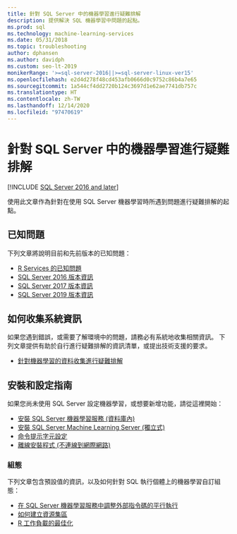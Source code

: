 ```yaml
---
title: 針對 SQL Server 中的機器學習進行疑難排解
description: 提供解決 SQL 機器學習中問題的起點。
ms.prod: sql
ms.technology: machine-learning-services
ms.date: 05/31/2018
ms.topic: troubleshooting
author: dphansen
ms.author: davidph
ms.custom: seo-lt-2019
monikerRange: '>=sql-server-2016||>=sql-server-linux-ver15'
ms.openlocfilehash: e2d4d278f48cd453afb0666d0c9752c86b4a7e65
ms.sourcegitcommit: 1a544cf4dd2720b124c3697d1e62ae7741db757c
ms.translationtype: HT
ms.contentlocale: zh-TW
ms.lasthandoff: 12/14/2020
ms.locfileid: "97470619"
---
```

# <a name="troubleshoot-machine-learning-in-sql-server"></a>針對 SQL Server 中的機器學習進行疑難排解
[!INCLUDE [SQL Server 2016 and later](../../includes/applies-to-version/sqlserver2016.md)]

使用此文章作為針對在使用 SQL Server 機器學習時所遇到問題進行疑難排解的起點。

## <a name="known-issues"></a>已知問題

下列文章將說明目前和先前版本的已知問題：

+ [R Services 的已知問題](known-issues-for-sql-server-machine-learning-services.md)
+ [SQL Server 2016 版本資訊](../../sql-server/sql-server-2016-release-notes.md)
+ [SQL Server 2017 版本資訊](../../sql-server/sql-server-2017-release-notes.md)
+ [SQL Server 2019 版本資訊](../../sql-server/sql-server-version-15-release-notes.md)

## <a name="how-to-gather-system-information"></a>如何收集系統資訊

如果您遇到錯誤，或需要了解環境中的問題，請務必有系統地收集相關資訊。 下列文章提供有助於自行進行疑難排解的資訊清單，或提出技術支援的要求。

+ [針對機器學習的資料收集進行疑難排解](data-collection-ml-troubleshooting-process.md)

## <a name="setup-and-configuration-guides"></a>安裝和設定指南

如果您尚未使用 SQL Server 設定機器學習，或想要新增功能，請從這裡開始：

+ [安裝 SQL Server 機器學習服務 (資料庫內)](../install/sql-machine-learning-services-windows-install.md)
+ [安裝 SQL Server Machine Learning Server (獨立式)](../install/sql-machine-learning-standalone-windows-install.md)
+ [命令提示字元設定](../install/sql-ml-component-commandline-install.md)
+ [離線安裝程式 (不連線到網際網路)](../install/sql-ml-component-install-without-internet-access.md)

### <a name="configuration"></a>組態

下列文章包含預設值的資訊，以及如何針對 SQL 執行個體上的機器學習自訂組態：

+ [在 SQL Server 機器學習服務中調整外部指令碼的平行執行](../administration/scale-concurrent-execution-external-scripts.md)   
+ [如何建立資源集區](../administration/create-external-resource-pool.md)
+ [R 工作負載的最佳化](../r/operationalizing-your-r-code.md)
